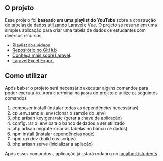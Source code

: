 ## O projeto

Esse projeto foi **baseado em uma playlist do YouTube** sobre a construção de tabelas de dados utilizando Laravel e Vue. O projeto se resume em uma simples aplicação para criar uma tabela de dados de estudantes com diversos recursos.

-   [Playlist dos vídeos](https://www.youtube.com/watch?v=93q3LqYJTsI&list=PLBCuZqyXqWkz-0xsvvcf-4CwwAiugzmOl).
-   [Repositório no GitHub](https://github.com/tapan288/vue_datatables/tree/paginations-with-vue)
-   [Conheça mais sobre Laravel](https://laravel.com/docs/8.x).
-   [Laravel Excel Export](https://docs.laravel-excel.com/3.1/getting-started/installation.html)

## Como utilizar

Após baixar o projeto será necessário executar alguns comandos para poder executa-lo. Abra o terminal na pasta do projeto e utilize os seguintes comandos:

1. composer install (instalar todas as dependências necessárias)
2. cp .env.sample .env (clonar o sample do .env)
3. php artisan key:generate (gerar a chave da aplicação)
4. configurar o .env para o banco de dados a ser utilizado
5. php artisan migrate (criar as tabelas no banco de dados)
6. npm install (instalar dependências node)
7. npm run dev (build dos scripts)
8. php artisan serve (inicializar a apliação)

Após esses comandos a aplicação já estará rodando no [localhost/students](http://localhost:8000/students).

